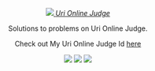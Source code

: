 [CopyrightLicense]:https://github.com/MrinmoiHossain/Uri-Solution/blob/master/LICENSE
<p align="center">
	<a href="https://www.urionlinejudge.com.br/judge/es/profile/84898">
		<img src="https://goo.gl/images/LTJycB">
		<i>Uri Online Judge</i>
	</a>
</p>
<p align="center">
    Solutions to problems on Uri Online Judge.
</p>
<p align="center">
	Check out My Uri Online Judge Id <a href="https://www.urionlinejudge.com.br/judge/es/profile/84898">here</a>
</p>
<p align="center">
	<img src="https://img.shields.io/badge/Problems%20Solved-210-brightgreen.svg">
	<img src="https://img.shields.io/badge/Language-C++-blue.svg">
	<img src="https://img.shields.io/badge/Latest%20Update-25/06/2017-brightgreen.svg">
</p>